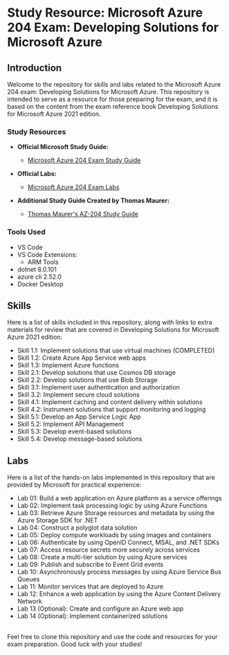 # Study Resource: Microsoft Azure 204 Exam: Developing Solutions for Microsoft Azure

## Introduction

Welcome to the repository for skills and labs related to the Microsoft Azure 204 exam: Developing Solutions for Microsoft Azure. This repository is intended to serve as a resource for those preparing for the exam, and it is based on the content from the exam reference book Developing Solutions for Microsoft Azure 2021 edition.

### Study Resources

- **Official Microsoft Study Guide:**
  - [Microsoft Azure 204 Exam Study Guide](https://learn.microsoft.com/en-us/credentials/certifications/resources/study-guides/az-204)

- **Official Labs:**
  - [Microsoft Azure 204 Exam Labs](https://microsoftlearning.github.io/AZ-204-DevelopingSolutionsforMicrosoftAzure/)

- **Additional Study Guide Created by Thomas Maurer:**
  - [Thomas Maurer's AZ-204 Study Guide](https://www.thomasmaurer.ch/2020/03/az-204-study-guide-developing-solutions-for-microsoft-azure/)

### Tools Used

- VS Code
- VS Code Extensions:
    - ARM Tools
- dotnet 8.0.101 
- azure cli 2.52.0
- Docker Desktop


## Skills

Here is a list of skills included in this repository, along with links to extra materials for review that are covered in Developing Solutions for Microsoft Azure 2021 edition:

* Skill 1.1: Implement solutions that use virtual machines (COMPLETED)
* Skill 1.2: Create Azure App Service web apps
* Skill 1.3: Implement Azure functions
* Skill 2.1: Develop solutions that use Cosmos DB storage
* Skill 2.2: Develop solutions that use Blob Storage
* Skill 3.1: Implement user authentication and authorization
* Skill 3.2: Implement secure cloud solutions
* Skill 4.1: Implement caching and content delivery within solutions
* Skill 4.2: Instrument solutions that support monitoring and logging
* Skill 5.1: Develop an App Service Logic App
* Skill 5.2: Implement API Management
* Skill 5.3: Develop event-based solutions
* Skill 5.4: Develop message-based solutions


## Labs

Here is a list of the hands-on labs implemented in this repository that are provided by Microsoft for practical experience:

* Lab 01: Build a web application on Azure platform as a service offerings
* Lab 02: Implement task processing logic by using Azure Functions
* Lab 03: Retrieve Azure Storage resources and metadata by using the Azure Storage SDK for .NET
* Lab 04: Construct a polyglot data solution
* Lab 05: Deploy compute workloads by using images and containers
* Lab 06: Authenticate by using OpenID Connect, MSAL, and .NET SDKs
* Lab 07: Access resource secrets more securely across services
* Lab 08: Create a multi-tier solution by using Azure services
* Lab 09: Publish and subscribe to Event Grid events
* Lab 10: Asynchronously process messages by using Azure Service Bus Queues
* Lab 11: Monitor services that are deployed to Azure
* Lab 12: Enhance a web application by using the Azure Content Delivery Network
* Lab 13 (Optional): Create and configure an Azure web app
* Lab 14 (Optional): Implement containerized solutions  

  
\
Feel free to clone this repository and use the code and resources for your exam preparation. Good luck with your studies!